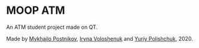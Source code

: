 # MOOP ATM

An ATM student project made on QT.

Made by [Mykhailo Postnikov](https://t.me/mikharkiv), [Iryna Voloshenuk](https://t.me/ira_engineer) and [Yuriy Polishchuk](https://t.me/arahizzz), 2020.

